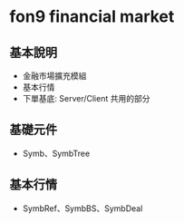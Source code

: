 ﻿fon9 financial market
=====================

## 基本說明
* 金融市場擴充模組
* 基本行情
* 下單基底: Server/Client 共用的部分

## 基礎元件
* Symb、SymbTree

## 基本行情
* SymbRef、SymbBS、SymbDeal
